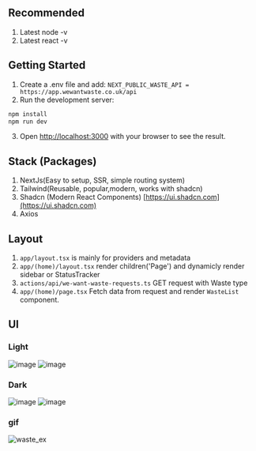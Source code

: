 
## Recommended
1. Latest node -v
2. Latest react -v

## Getting Started
1. Create a .env file and add: `NEXT_PUBLIC_WASTE_API = https://app.wewantwaste.co.uk/api`
2. Run the development server:

```bash
npm install
npm run dev
```

3. Open [http://localhost:3000](http://localhost:3000) with your browser to see the result.



## Stack (Packages)
1. NextJs(Easy to setup, SSR, simple routing system)
2. Tailwind(Reusable, popular,modern, works with shadcn)
3. Shadcn (Modern React Components) [https://ui.shadcn.com](https://ui.shadcn.com)
4. Axios

## Layout
1. `app/layout.tsx` is mainly for providers and metadata
2. `app/(home)/layout.tsx` render children('Page') and dynamicly render sidebar or StatusTracker
3. `actions/api/we-want-waste-requests.ts` GET request with Waste type
4. `app/(home)/page.tsx` Fetch data from request and render `WasteList` component.

## UI
### Light
![image](https://github.com/user-attachments/assets/5c84a45f-5d34-4487-9e12-3a90e2dfb67b)
![image](https://github.com/user-attachments/assets/5ce51b0b-348e-4966-bb2d-a164dd369b91)


### Dark
![image](https://github.com/user-attachments/assets/975eb848-b660-417a-a2a8-c154c5d68d04)
![image](https://github.com/user-attachments/assets/9f4722a1-08f4-41f8-86c5-4f4b1eb71eb7)


### gif
![waste_ex](https://github.com/user-attachments/assets/32712efd-4098-498f-a3b5-200b6d1181bd)





